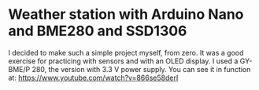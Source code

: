 # Weather station with Arduino Nano and BME280 and SSD1306

I decided to make such a simple project myself, from zero. It was a good exercise for practicing with sensors and with an OLED display. I used a GY-BME/P 280, the version with 3.3 V power supply.
You can see it in function at: https://www.youtube.com/watch?v=866se58derI
